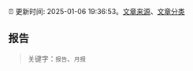 :alarm_clock: 更新时间: 2025-01-06 19:36:53。[文章来源](/README.md)、[文章分类](/TAGS.md)

## 报告


> 关键字：`报告`、`月报`



